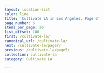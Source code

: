 ```yaml
---
layout: location-list
color: lime
title: 'Cultivate LA in Los Angeles, Page 6'
page_number: 6
items_per_page: 20
list_offset: 100
first: /cultivate-la/
canonical_url: /cultivate-la/
next: /cultivate-la/page7/
previous: /cultivate-la/page5/
collection: cultivate-la
category: Cultivate LA

---
```


